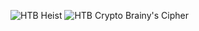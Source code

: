 ![HTB Heist](https://cnw311.github.io/hack-the-box/Hack-The-Box-Heist-Write-up)
![HTB Crypto Brainy's Cipher](https://cnw311.github.io/hack-the-box/Hack-The-Box-Crypto-Brainy's-Cipher-Walkthrough)
